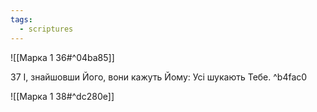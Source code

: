 ```yaml
---
tags:
  - scriptures
---
```


![[Марка 1 36#^04ba85]]

37 І, знайшовши Його, вони кажуть Йому: Усі шукають Тебе. ^b4fac0

![[Марка 1 38#^dc280e]]
